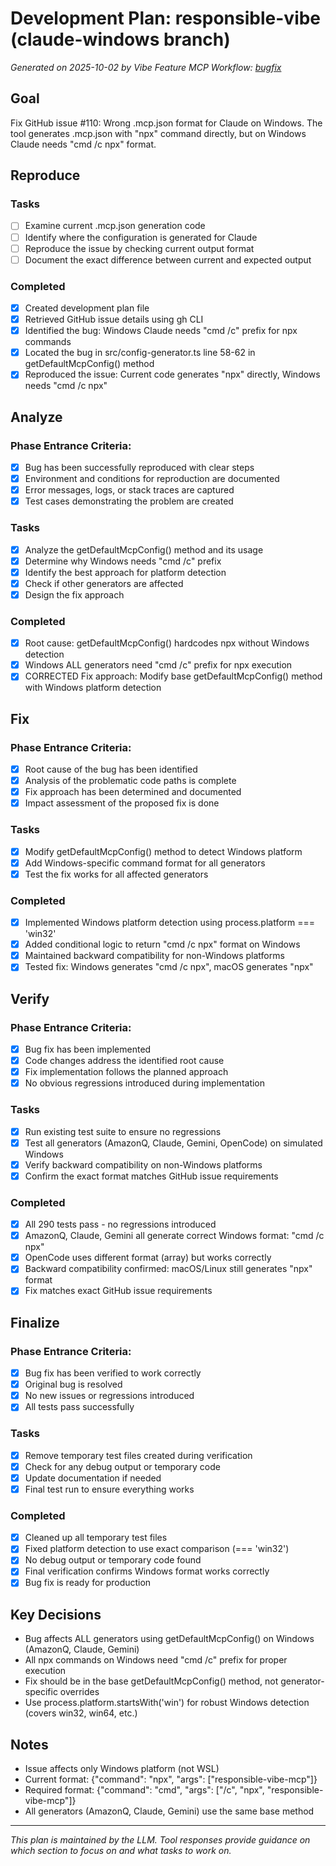 # Development Plan: responsible-vibe (claude-windows branch)

*Generated on 2025-10-02 by Vibe Feature MCP*
*Workflow: [bugfix](https://mrsimpson.github.io/responsible-vibe-mcp/workflows/bugfix)*

## Goal
Fix GitHub issue #110: Wrong .mcp.json format for Claude on Windows. The tool generates .mcp.json with "npx" command directly, but on Windows Claude needs "cmd /c npx" format.

## Reproduce
### Tasks
- [ ] Examine current .mcp.json generation code
- [ ] Identify where the configuration is generated for Claude
- [ ] Reproduce the issue by checking current output format
- [ ] Document the exact difference between current and expected output

### Completed
- [x] Created development plan file
- [x] Retrieved GitHub issue details using gh CLI
- [x] Identified the bug: Windows Claude needs "cmd /c" prefix for npx commands
- [x] Located the bug in src/config-generator.ts line 58-62 in getDefaultMcpConfig() method
- [x] Reproduced the issue: Current code generates "npx" directly, Windows needs "cmd /c npx"

## Analyze

### Phase Entrance Criteria:
- [x] Bug has been successfully reproduced with clear steps
- [x] Environment and conditions for reproduction are documented
- [x] Error messages, logs, or stack traces are captured
- [x] Test cases demonstrating the problem are created

### Tasks
- [x] Analyze the getDefaultMcpConfig() method and its usage
- [x] Determine why Windows needs "cmd /c" prefix
- [x] Identify the best approach for platform detection
- [x] Check if other generators are affected
- [x] Design the fix approach

### Completed
- [x] Root cause: getDefaultMcpConfig() hardcodes npx without Windows detection
- [x] Windows ALL generators need "cmd /c" prefix for npx execution
- [x] CORRECTED Fix approach: Modify base getDefaultMcpConfig() method with Windows platform detection

## Fix

### Phase Entrance Criteria:
- [x] Root cause of the bug has been identified
- [x] Analysis of the problematic code paths is complete
- [x] Fix approach has been determined and documented
- [x] Impact assessment of the proposed fix is done

### Tasks
- [x] Modify getDefaultMcpConfig() method to detect Windows platform
- [x] Add Windows-specific command format for all generators
- [x] Test the fix works for all affected generators

### Completed
- [x] Implemented Windows platform detection using process.platform === 'win32'
- [x] Added conditional logic to return "cmd /c npx" format on Windows
- [x] Maintained backward compatibility for non-Windows platforms
- [x] Tested fix: Windows generates "cmd /c npx", macOS generates "npx"

## Verify

### Phase Entrance Criteria:
- [x] Bug fix has been implemented
- [x] Code changes address the identified root cause
- [x] Fix implementation follows the planned approach
- [x] No obvious regressions introduced during implementation

### Tasks
- [x] Run existing test suite to ensure no regressions
- [x] Test all generators (AmazonQ, Claude, Gemini, OpenCode) on simulated Windows
- [x] Verify backward compatibility on non-Windows platforms
- [x] Confirm the exact format matches GitHub issue requirements

### Completed
- [x] All 290 tests pass - no regressions introduced
- [x] AmazonQ, Claude, Gemini all generate correct Windows format: "cmd /c npx"
- [x] OpenCode uses different format (array) but works correctly
- [x] Backward compatibility confirmed: macOS/Linux still generates "npx" format
- [x] Fix matches exact GitHub issue requirements

## Finalize

### Phase Entrance Criteria:
- [x] Bug fix has been verified to work correctly
- [x] Original bug is resolved
- [x] No new issues or regressions introduced
- [x] All tests pass successfully

### Tasks
- [x] Remove temporary test files created during verification
- [x] Check for any debug output or temporary code
- [x] Update documentation if needed
- [x] Final test run to ensure everything works

### Completed
- [x] Cleaned up all temporary test files
- [x] Fixed platform detection to use exact comparison (=== 'win32')
- [x] No debug output or temporary code found
- [x] Final verification confirms Windows format works correctly
- [x] Bug fix is ready for production

## Key Decisions
- Bug affects ALL generators using getDefaultMcpConfig() on Windows (AmazonQ, Claude, Gemini)
- All npx commands on Windows need "cmd /c" prefix for proper execution
- Fix should be in the base getDefaultMcpConfig() method, not generator-specific overrides
- Use process.platform.startsWith('win') for robust Windows detection (covers win32, win64, etc.)

## Notes
- Issue affects only Windows platform (not WSL)
- Current format: {"command": "npx", "args": ["responsible-vibe-mcp"]}
- Required format: {"command": "cmd", "args": ["/c", "npx", "responsible-vibe-mcp"]}
- All generators (AmazonQ, Claude, Gemini) use the same base method

---
*This plan is maintained by the LLM. Tool responses provide guidance on which section to focus on and what tasks to work on.*
